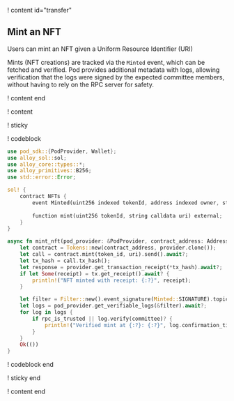 ! content id="transfer"

## Mint an NFT

Users can mint an NFT given a Uniform Resource Identifier (URI)

Mints (NFT creations) are tracked via the `Minted` event, which can be fetched and verified. 
Pod provides additional metadata with logs, allowing verification that the logs were signed by the expected committee members, without having to rely on the RPC server for safety.

! content end

! content

! sticky

! codeblock

```rust
use pod_sdk::{PodProvider, Wallet};
use alloy_sol::sol;
use alloy_core::types::*;
use alloy_primitives::B256;
use std::error::Error;

sol! {
    contract NFTs {
        event Minted(uint256 indexed tokenId, address indexed owner, string  uri);
        
        function mint(uint256 tokenId, string calldata uri) external;
    }
}

async fn mint_nft(pod_provider: &PodProvider, contract_address: Address, token_id: U256, uri: U256) -> Result<(), Box<dyn Error>> {
    let contract = Tokens::new(contract_address, provider.clone());
    let call = contract.mint(token_id, uri).send().await?;
    let tx_hash = call.tx_hash();
    let response = provider.get_transaction_receipt(*tx_hash).await?;
    if let Some(receipt) = tx.get_receipt().await? {
        println!("NFT minted with receipt: {:?}", receipt);
    }

    let filter = Filter::new().event_signature(Minted::SIGNATURE).topic1(token_id);
    let logs = pod_provider.get_verifiable_logs(&filter).await?;
    for log in logs {
        if rpc_is_trusted || log.verify(committee)? {
            println!("Verified mint at {:?}: {:?}", log.confirmation_time(), log);
        }
    }
    Ok(())
}
```

! codeblock end

! sticky end

! content end
